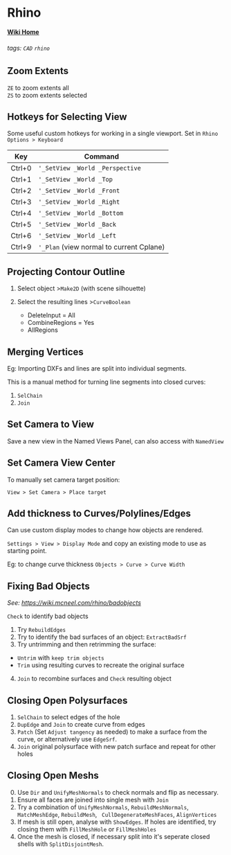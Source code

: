 # Rhino

**[Wiki Home](https://hackmd.io/@fablabedp/home)**

###### tags: `CAD` `rhino`

## Zoom Extents

`ZE` to zoom extents all  
`ZS` to zoom extents selected  


## Hotkeys for Selecting View

Some useful custom hotkeys for working in a single viewport. Set in `Rhino Options > Keyboard`  

| Key | Command |
| --- | --- |
| Ctrl+0 | `'_SetView _World _Perspective` |
| Ctrl+1 | `'_SetView _World _Top` |
| Ctrl+2 | `'_SetView _World _Front` |
| Ctrl+3 | `'_SetView _World _Right` |
| Ctrl+4 | `'_SetView _World _Bottom` |
| Ctrl+5 | `'_SetView _World _Back` |
| Ctrl+6 | `'_SetView _World _Left` |
| Ctrl+9 | `'_Plan` (view normal to current Cplane) |


## Projecting Contour Outline

1. Select object >`Make2D` (with scene silhouette)

2. Select the resulting lines >`CurveBoolean`
    - DeleteInput = All
    - CombineRegions = Yes
    - AllRegions


## Merging Vertices

Eg: Importing DXFs and lines are split into individual segments.

This is a manual method for turning line segments into closed curves:

1. `SelChain`
2. `Join`

## Set Camera to View

Save a new view in the Named Views Panel, can also access with `NamedView`

## Set Camera View Center

To manually set camera target position:

`View > Set Camera > Place target`


## Add thickness to Curves/Polylines/Edges

Can use custom display modes to change how objects are rendered.

`Settings > View > Display Mode` and copy an existing mode to use as starting point.

Eg: to change curve thickness `Objects > Curve > Curve Width`


## Fixing Bad Objects

_See: https://wiki.mcneel.com/rhino/badobjects_

`Check` to identify bad objects

1. Try `RebuildEdges`
2. Try to identify the bad surfaces of an object: `ExtractBadSrf`  
3. Try untrimming and then retrimming the surface:  
 - `Untrim` with `keep trim objects`
 - `Trim` using resulting curves to recreate the original surface
4. `Join` to recombine surfaces and `Check` resulting object

## Closing Open Polysurfaces

1. `SelChain` to select edges of the hole
2. `DupEdge` and `Join` to create curve from edges
3. `Patch` (Set `Adjust tangency` as needed) to make a surface from the curve, or alternatively use `EdgeSrf`.
4. `Join` original polysurface with new patch surface and repeat for other holes

## Closing Open Meshs

0. Use `Dir` and `UnifyMeshNormals` to check normals and flip as necessary.
1. Ensure all faces are joined into single mesh with `Join`
2. Try a combination of `UnifyMeshNormals`, `RebuildMeshNormals`, `MatchMeshEdge`, `RebuildMesh`, `
CullDegenerateMeshFaces`, `AlignVertices`
3. If mesh is still open, analyse with `ShowEdges`.  If holes are identified, try closing them with `FillMeshHole` or `FillMeshHoles`
4. Once the mesh is closed, if necessary split into it's seperate closed shells with `SplitDisjointMesh`.